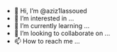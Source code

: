 - 👋 Hi, I’m @aziz1lassoued
- 👀 I’m interested in ...
- 🌱 I’m currently learning ...
- 💞️ I’m looking to collaborate on ...
- 📫 How to reach me ...

<!---
aziz1lassoued/aziz1lassoued is a ✨ special ✨ repository because its `README.md` (this file) appears on your GitHub profile.
You can click the Preview link to take a look at your changes.
--->
